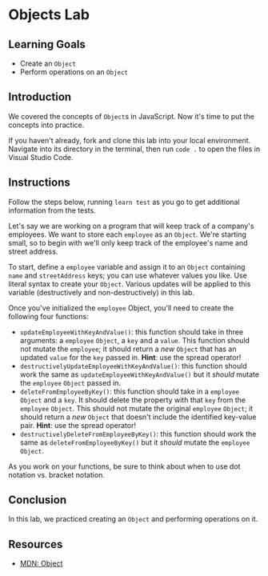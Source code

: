 # Objects Lab

## Learning Goals

- Create an `Object`
- Perform operations on an `Object`

## Introduction

We covered the concepts of `Object`s in JavaScript. Now it's time to put the
concepts into practice.

If you haven't already, fork and clone this lab into your local environment.
Navigate into its directory in the terminal, then run `code .` to open the files
in Visual Studio Code.

## Instructions

Follow the steps below, running `learn test` as you go to get additional
information from the tests.

Let's say we are working on a program that will keep track of a company's
employees. We want to store each `employee` as an `Object`. We're starting
small, so to begin with we'll only keep track of the employee's name and street
address.

To start, define a `employee` variable and assign it to an `Object` containing
`name` and `streetAddress` keys; you can use whatever values you like. Use
literal syntax to create your `Object`. Various updates will be applied to this
variable (destructively and non-destructively) in this lab.

Once you've initialized the `employee` Object, you'll need to create the
following four functions:

- `updateEmployeeWithKeyAndValue()`: this function should take in three
  arguments: a `employee` `Object`, a `key` and a `value`. This function should
  not mutate the `employee`; it should return a _new_ `Object` that has an
  updated `value` for the `key` passed in. **Hint**: use the spread operator!
- `destructivelyUpdateEmployeeWithKeyAndValue()`: this function should work the
  same as `updateEmployeeWithKeyAndValue()` but it _should_ mutate the
  `employee` `Object` passed in.
- `deleteFromEmployeeByKey()`: this function should take in a `employee`
  `Object` and a `key`. It should delete the property with that `key` from the
  `employee` `Object`. This should not mutate the original `employee` `Object`;
  it should return a _new_ `Object` that doesn't include the identified
  key-value pair. **Hint**: use the spread operator!
- `destructivelyDeleteFromEmployeeByKey()`: this function should work the same
  as `deleteFromEmployeeByKey()` but it _should_ mutate the `employee` `Object`.

As you work on your functions, be sure to think about when to use dot notation
vs. bracket notation.

## Conclusion

In this lab, we practiced creating an `Object` and performing operations on it.

## Resources

- [MDN: Object](https://developer.mozilla.org/en-US/docs/Web/JavaScript/Reference/Global_Objects/Object)
